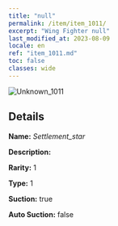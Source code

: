 ```yaml
---
title: "null"
permalink: /item/item_1011/
excerpt: "Wing Fighter null"
last_modified_at: 2023-08-09
locale: en
ref: "item_1011.md"
toc: false
classes: wide
---
```



 ![Unknown_1011](/images/item/Settlement_star_p.png)



## Details

 **Name:** *Settlement_star* 

 **Description:** 

 **Rarity:** 1 

 **Type:** 1 

 **Suction:** true 

 **Auto Suction:** false 


